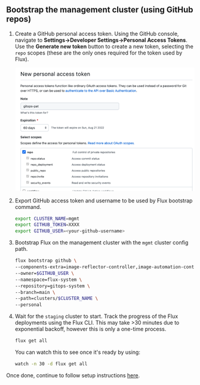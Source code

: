 ## Bootstrap the management cluster (using GitHub repos)

1. Create a GitHub personal access token. Using the GitHub console, navigate to **Settings->Developer Settings->Personal Access Tokens**.
   Use the **Generate new token** button to create a new token, selecting the `repo` scopes (these are
   the only ones required for the token used by Flux).

   ![](GitHub-PAT.png)

2. Export GitHub access token and username to be used by Flux bootstrap command. 
   ```bash
   export CLUSTER_NAME=mgmt
   export GITHUB_TOKEN=XXXX
   export GITHUB_USER=<your-github-username>
   ```
   
3. Bootstrap Flux on the management cluster with the `mgmt` cluster config path.
   ```bash
   flux bootstrap github \
   --components-extra=image-reflector-controller,image-automation-controller \
   --owner=$GITHUB_USER \
   --namespace=flux-system \
   --repository=gitops-system \
   --branch=main \
   --path=clusters/$CLUSTER_NAME \
   --personal
   ```

4. Wait for the `staging` cluster to start. Track the progress of the Flux
   deployments using the Flux CLI. This may take >30 minutes due to exponential
   backoff, however this is only a one-time process.
   ```bash
   flux get all
   ```
   You can watch this to see once it's ready by using:
   ```bash
   watch -n 30 -d flux get all
   ```


Once done, continue to follow setup instructions [here](../../README.md#connect-to-cluster).
